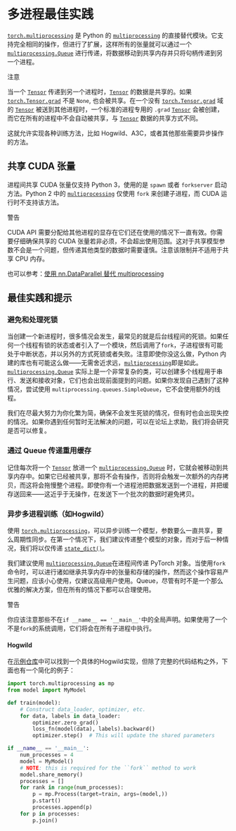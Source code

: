 

# 多进程最佳实践

[`torch.multiprocessing`](../multiprocessing.html#module-torch.multiprocessing "torch.multiprocessing") 是 Python 的 [`multiprocessing`](https://docs.python.org/3/library/multiprocessing.html#module-multiprocessing "(in Python v3.7)") 的直接替代模块。它支持完全相同的操作，但进行了扩展，这样所有的张量就可以通过一个 [`multiprocessing.Queue`](https://docs.python.org/3/library/multiprocessing.html#multiprocessing.Queue "(in Python v3.7)") 进行传递，将数据移动到共享内存并只将句柄传递到另一个进程。

注意

当一个 [`Tensor`](../tensors.html#torch.Tensor "torch.Tensor") 传递到另一个进程时，[`Tensor`](../tensors.html#torch.Tensor "torch.Tensor") 的数据是共享的。如果 [`torch.Tensor.grad`](../autograd.html#torch.Tensor.grad "torch.Tensor.grad") 不是 `None`, 也会被共享。在一个没有 [`torch.Tensor.grad`](../autograd.html#torch.Tensor.grad "torch.Tensor.grad") 域的 [`Tensor`](../tensors.html#torch.Tensor "torch.Tensor") 被送到其他进程时，一个标准的进程专用的 `.grad` [`Tensor`](../tensors.html#torch.Tensor "torch.Tensor") 会被创建，而它在所有的进程中不会自动被共享，与 [`Tensor`](../tensors.html#torch.Tensor "torch.Tensor") 数据的共享方式不同。

这就允许实现各种训练方法，比如 Hogwild、A3C，或者其他那些需要异步操作的方法。

## 共享 CUDA 张量

进程间共享 CUDA 张量仅支持 Python 3，使用的是 `spawn` 或者 `forkserver` 启动方法。Python 2 中的 [`multiprocessing`](https://docs.python.org/3/library/multiprocessing.html#module-multiprocessing "(in Python v3.7)") 仅使用 `fork` 来创建子进程，而 CUDA 运行时不支持该方法。

警告

CUDA API 需要分配给其他进程的显存在它们还在使用的情况下一直有效。你需要仔细确保共享的 CUDA 张量若非必须，不会超出使用范围。这对于共享模型参数不会是一个问题，但传递其他类型的数据时需要谨慎。注意该限制并不适用于共享 CPU 内存。

也可以参考：[使用 nn.DataParallel 替代 multiprocessing](cuda.html#cuda-nn-dataparallel-instead)

## 最佳实践和提示

### 避免和处理死锁

当创建一个新进程时，很多情况会发生，最常见的就是后台线程间的死锁。如果任何一个线程有锁的状态或者引入了一个模块，然后调用了`fork`，子进程很有可能处于中断状态，并以另外的方式死锁或者失败。注意即使你没这么做，Python 内建的库也有可能这么做——无需舍近求远，[`multiprocessing`](https://docs.python.org/3/library/multiprocessing.html#module-multiprocessing "(in Python v3.7)")即是如此。[`multiprocessing.Queue`](https://docs.python.org/3/library/multiprocessing.html#multiprocessing.Queue "(in Python v3.7)") 实际上是一个非常复杂的类，可以创建多个线程用于串行、发送和接收对象，它们也会出现前面提到的问题。如果你发现自己遇到了这种情况，尝试使用 `multiprocessing.queues.SimpleQueue`，它不会使用额外的线程。

我们在尽最大努力为你化繁为简，确保不会发生死锁的情况，但有时也会出现失控的情况。如果你遇到任何暂时无法解决的问题，可以在论坛上求助，我们将会研究是否可以修复。

### 通过 Queue 传递重用缓存

记住每次将一个 [`Tensor`](../tensors.html#torch.Tensor "torch.Tensor") 放进一个 [`multiprocessing.Queue`](https://docs.python.org/3/library/multiprocessing.html#multiprocessing.Queue "(in Python v3.7)") 时，它就会被移动到共享内存中。如果它已经被共享，那将不会有操作，否则将会触发一次额外的内存拷贝，而这将会拖慢整个进程。即使你有一个进程池把数据发送到一个进程，并把缓存送回来——这近乎于无操作，在发送下一个批次的数据时避免拷贝。

### 异步多进程训练（如Hogwild）

使用 [`torch.multiprocessing`](../multiprocessing.html#module-torch.multiprocessing "torch.multiprocessing")，可以异步训练一个模型，参数要么一直共享，要么周期性同步。在第一个情况下，我们建议传递整个模型的对象，而对于后一种情况，我们将以仅传递 [`state_dict()`](../nn.html#torch.nn.Module.state_dict "torch.nn.Module.state_dict")。

我们建议使用 [`multiprocessing.Queue`](https://docs.python.org/3/library/multiprocessing.html#multiprocessing.Queue "(in Python v3.7)")在进程间传递 PyTorch 对象。当使用`fork`命令时，可以进行诸如继承共享内存中的张量和存储的操作，然而这个操作容易产生问题，应该小心使用，仅建议高级用户使用。Queue，尽管有时不是一个那么优雅的解决方案，但在所有的情况下都可以合理使用。

警告

你应该注意那些不在`if __name__ == '__main__'`中的全局声明。如果使用了一个不是`fork`的系统调用，它们将会在所有子进程中执行。

#### Hogwild

在[示例仓库](https://github.com/pytorch/examples/tree/master/mnist_hogwild)中可以找到一个具体的Hogwild实现，但除了完整的代码结构之外，下面也有一个简化的例子：

```py
import torch.multiprocessing as mp
from model import MyModel

def train(model):
    # Construct data_loader, optimizer, etc.
    for data, labels in data_loader:
        optimizer.zero_grad()
        loss_fn(model(data), labels).backward()
        optimizer.step()  # This will update the shared parameters

if __name__ == '__main__':
    num_processes = 4
    model = MyModel()
    # NOTE: this is required for the ``fork`` method to work
    model.share_memory()
    processes = []
    for rank in range(num_processes):
        p = mp.Process(target=train, args=(model,))
        p.start()
        processes.append(p)
    for p in processes:
        p.join()

```

